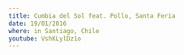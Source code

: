 ```yaml
---
title: Cumbia del Sol feat. Pollo, Santa Feria
date: 19/01/2016
where: in Santiago, Chile
youtube: VshKLylDz1o
---
```

